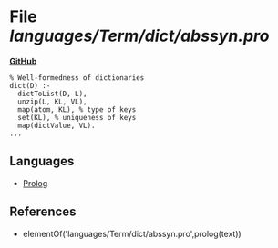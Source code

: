 # File _languages/Term/dict/abssyn.pro_
**[GitHub](https://github.com/softlang/yas/blob/master/languages/Term/dict/abssyn.pro)**
```
% Well-formedness of dictionaries
dict(D) :-
  dictToList(D, L),
  unzip(L, KL, VL),
  map(atom, KL), % type of keys
  set(KL), % uniqueness of keys
  map(dictValue, VL).
...
```

## Languages
* [Prolog](../languages/Prolog.md)

## References
* elementOf('languages/Term/dict/abssyn.pro',prolog(text))
